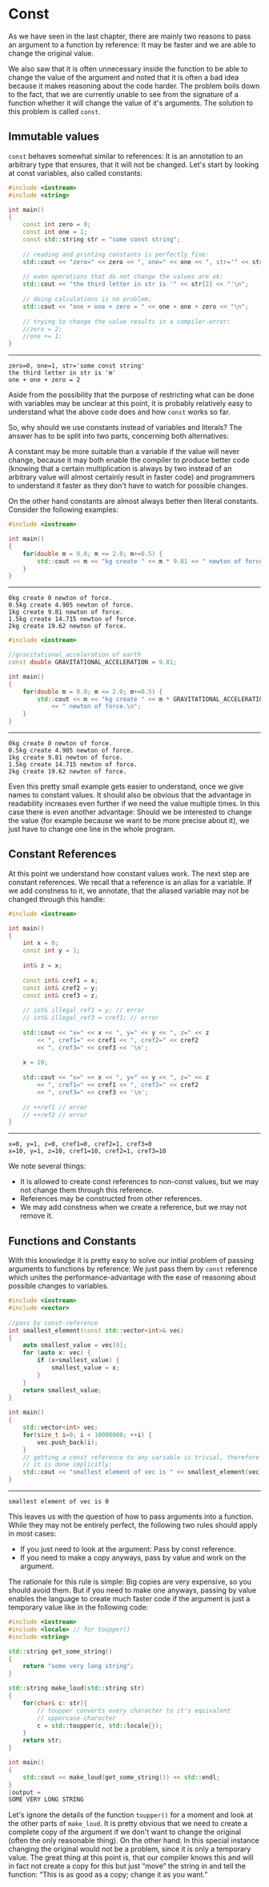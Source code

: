 Const
=====

As we have seen in the last chapter, there are mainly two reasons to pass an argument to a function by
reference: It may be faster and we are able to change the original value.

We also saw that it is often unnecessary inside the function to be able to change the value of the
argument and noted that it is often a bad idea because it makes reasoning about the code harder. The
problem boils down to the fact, that we are currently unable to see from the signature of a function
whether it will change the value of it's arguments. The solution to this problem is called `const`.

Immutable values
----------------

`const` behaves somewhat similar to references: It is an annotation to an arbitrary type that
ensures, that it will not be changed. Let's start by looking at const variables, also called constants:

```cpp
#include <iostream>
#include <string>

int main()
{
	const int zero = 0;
	const int one = 1;
	const std::string str = "some const string";
	
	// reading and printing constants is perfectly fine:
	std::cout << "zero=" << zero << ", one=" << one << ", str='" << str << "'\n";
	
	// even operations that do not change the values are ok:
	std::cout << "the third letter in str is '" << str[2] << "'\n";
	
	// doing calculations is no problem:
	std::cout << "one + one + zero = " << one + one + zero << "\n";
	
	// trying to change the value results in a compiler-error:
	//zero = 2;
	//one += 1;
}
```

----

```
zero=0, one=1, str='some const string'
the third letter in str is 'm'
one + one + zero = 2
```

Aside from the possibility that the purpose of restricting what can be done with variables may be
unclear at this point, it is probably relatively easy to understand what the above code does and how
`const` works so far.

So, why should we use constants instead of variables and literals? The answer has to be split into two
parts, concerning both alternatives:

A constant may be more suitable than a variable if the value will never change, because it may both
enable the compiler to produce better code (knowing that a certain multiplication is always by two
instead of an arbitrary value will almost certainly result in faster code) and programmers to
understand it faster as they don't have to watch for possible changes.

On the other hand constants are almost always better then literal constants. Consider the following
examples:

```cpp
#include <iostream>

int main()
{
	for(double m = 0.0; m <= 2.0; m+=0.5) {
		std::cout << m << "kg create " << m * 9.81 << " newton of force.\n";
	}
}
```

----

```
0kg create 0 newton of force.
0.5kg create 4.905 newton of force.
1kg create 9.81 newton of force.
1.5kg create 14.715 newton of force.
2kg create 19.62 newton of force.
```

```cpp
#include <iostream>

//gravitational_acceleration of earth
const double GRAVITATIONAL_ACCELERATION = 9.81;

int main()
{
	for(double m = 0.0; m <= 2.0; m+=0.5) {
		std::cout << m << "kg create " << m * GRAVITATIONAL_ACCELERATION 
			<< " newton of force.\n";
	}
}
```

----

```
0kg create 0 newton of force.
0.5kg create 4.905 newton of force.
1kg create 9.81 newton of force.
1.5kg create 14.715 newton of force.
2kg create 19.62 newton of force.
```

Even this pretty small example gets easier to understand, once we give names to constant values. It
should also be obvious that the advantage in readability increases even further if we need the value
multiple times. In this case there is even another advantage: Should we be interested to change the
value (for example because we want to be more precise about it), we just have to change one line in
the whole program.

Constant References
-------------------

At this point we understand how constant values work. The next step are constant references. We recall
that a reference is an alias for a variable. If we add constness to it, we annotate, that the aliased
variable may not be changed through this handle:

```cpp
#include <iostream>

int main()
{
	int x = 0;
	const int y = 1;
	
	int& z = x;
	
	const int& cref1 = x;
	const int& cref2 = y;
	const int& cref3 = z;
	
	// int& illegal_ref1 = y; // error
	// int& illegal_ref3 = cref1; // error
	
	std::cout << "x=" << x << ", y=" << y << ", z=" << z
		<< ", cref1=" << cref1 << ", cref2=" << cref2 
		<< ", cref3=" << cref3 << '\n';
	
	x = 10;
	
	std::cout << "x=" << x << ", y=" << y << ", z=" << z
		<< ", cref1=" << cref1 << ", cref2=" << cref2 
		<< ", cref3=" << cref3 << '\n';
	
	// ++ref1 // error
	// ++ref2 // error
}
```

----

```
x=0, y=1, z=0, cref1=0, cref2=1, cref3=0
x=10, y=1, z=10, cref1=10, cref2=1, cref3=10
```

We note several things: 
* It is allowed to create const references to non-const values, but we may not change them through this
reference.
* References may be constructed from other references.
* We may add constness when we create a reference, but we may not remove it.

Functions and Constants
-----------------------

With this knowledge it is pretty easy to solve our initial problem of passing arguments to functions by
reference: We just pass them by `const` reference which unites the performance-advantage with the
ease of reasoning about possible changes to variables.

```cpp
#include <iostream>
#include <vector>
 
//pass by const-reference
int smallest_element(const std::vector<int>& vec)
{
	auto smallest_value = vec[0];
	for (auto x: vec) {
		if (x<smallest_value) {
			smallest_value = x;
		}
	}
	return smallest_value;
}
 
int main()
{
	std::vector<int> vec;
	for(size_t i=0; i < 10000000; ++i) {
		vec.push_back(i);
	}
	// getting a const reference to any variable is trivial, therefore
	// it is done implicitly:
	std::cout << "smallest element of vec is " << smallest_element(vec) << std::endl;
}
```

----

```
smallest element of vec is 0
```


This leaves us with the question of how to pass arguments into a function. While they may not be
entirely perfect, the following two rules should apply in most cases:

* If you just need to look at the argument: Pass by const reference.
* If you need to make a copy anyways, pass by value and work on the argument.

The rationale for this rule is simple: Big copies are very expensive, so you should avoid them. But if
you need to make one anyways, passing by value enables the language to create much faster code if the
argument is just a temporary value like in the following code:

```cpp
#include <iostream>
#include <locale> // for toupper()
#include <string>

std::string get_some_string()
{
	return "some very long string";
}

std::string make_loud(std::string str)
{
	for(char& c: str){
		// toupper converts every character to it's equivalent
		// uppercase-character
		c = std::toupper(c, std::locale{});
	}
	return str;
}

int main()
{
	std::cout << make_loud(get_some_string()) << std::endl;
}
|output =
SOME VERY LONG STRING
```

Let's ignore the details of the function `toupper()` for a moment and look at the other parts of
`make_loud`. It is pretty obvious that we need to create a complete copy of the argument if we don't
want to change the original (often the only reasonable thing). On the other hand: In this special
instance changing the original would not be a problem, since it is only a temporary value. The great
thing at this point is, that our compiler knows this and will in fact not create a copy for this but
just “move” the string in and tell the function: “This is as good as a copy; change it as you want.”
